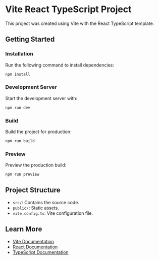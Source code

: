 # Vite React TypeScript Project

This project was created using Vite with the React TypeScript template.

## Getting Started

### Installation
Run the following command to install dependencies:

```bash
npm install
```

### Development Server
Start the development server with:

```bash
npm run dev
```

### Build
Build the project for production:

```bash
npm run build
```

### Preview
Preview the production build:

```bash
npm run preview
```

## Project Structure
- `src/`: Contains the source code.
- `public/`: Static assets.
- `vite.config.ts`: Vite configuration file.

## Learn More
- [Vite Documentation](https://vitejs.dev/)
- [React Documentation](https://reactjs.org/)
- [TypeScript Documentation](https://www.typescriptlang.org/)
